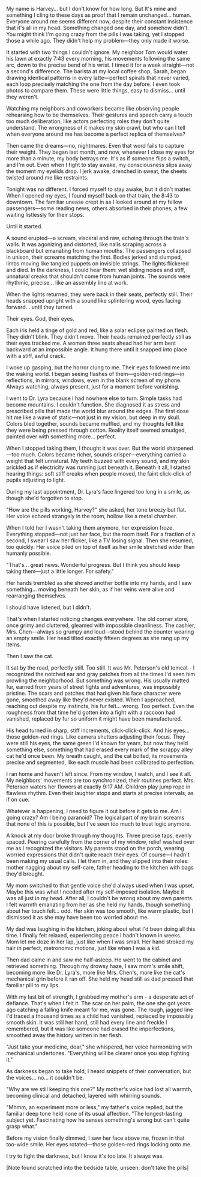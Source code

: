 My name is Harvey… but I don't know for how long. But It's mine and something I cling to these days as proof that I remain unchanged... human. Everyone around me seems different now, despite their constant insistence that it's all in my head. Something changed one day, and somehow didn't. You might think I'm going crazy from the pills I was taking, yet I stopped those a while ago. They didn't help my problem—they only made it worse.

It started with two things I couldn't ignore. My neighbor Tom would water his lawn at exactly 7:43 every morning, his movements following the same arc, down to the precise bend of his wrist. I timed it for a week straight—not a second's difference. The barista at my local coffee shop, Sarah, began drawing identical patterns in every latte—perfect spirals that never varied, each loop precisely matching the one from the day before. I even took photos to compare them. These were little things, easy to dismiss... until they weren't.

Watching my neighbors and coworkers became like observing people rehearsing how to be themselves. Their gestures and speech carry a touch too much deliberation, like actors perfecting roles they don't quite understand. The wrongness of it makes my skin crawl, but who can I tell when everyone around me has become a perfect replica of themselves?

Then came the dreams—no, nightmares. Even that word fails to capture their weight. They began last month, and now, whenever I close my eyes for more than a minute, my body betrays me. It's as if someone flips a switch, and I'm out. Even when I fight to stay awake, my consciousness slips away the moment my eyelids drop. I jerk awake, drenched in sweat, the sheets twisted around me like restraints.

Tonight was no different. I forced myself to stay awake, but it didn't matter. When I opened my eyes, I found myself back on that train, the 8:43 to downtown. The familiar unease crept in as I looked around at my fellow passengers—some reading news, others absorbed in their phones, a few waiting listlessly for their stops.

Until it started.

A sound erupted—a scream, visceral and raw, echoing through the train's walls. It was agonizing and distorted, like nails scraping across a blackboard but emanating from human mouths. The passengers collapsed in unison, their screams matching the first. Bodies jerked and slumped, limbs moving like tangled puppets on invisible strings. The lights flickered and died. In the darkness, I could hear them: wet sliding noises and stiff, unnatural creaks that shouldn't come from human joints. The sounds were rhythmic, precise... like an assembly line at work.

When the lights returned, they were back in their seats, perfectly still. Their heads snapped upright with a sound like splintering wood, eyes facing forward... until they turned.

Their eyes. God, their eyes.

Each iris held a tinge of gold and red, like a solar eclipse painted on flesh. They didn't blink. They didn't move. Their heads remained perfectly still as their eyes tracked me. A woman three seats ahead had her arm bent backward at an impossible angle. It hung there until it snapped into place with a stiff, awful crack.

I woke up gasping, but the horror clung to me. Their eyes followed me into the waking world. I began seeing flashes of them—golden-red rings—in reflections, in mirrors, windows, even in the blank screen of my phone. Always watching, always present, just for a moment before vanishing.

I went to Dr. Lyra because I had nowhere else to turn. Simple tasks had become mountains. I couldn't function. She diagnosed it as stress and prescribed pills that made the world blur around the edges. The first dose hit me like a wave of static—not just in my vision, but deep in my skull. Colors bled together, sounds became muffled, and my thoughts felt like they were being pressed through cotton. Reality itself seemed smudged, painted over with something more... perfect.

When I stopped taking them, I thought it was over. But the world sharpened—too much. Colors became richer, sounds crisper—everything carried a weight that felt unnatural. My teeth buzzed with every sound, and my skin prickled as if electricity was running just beneath it. Beneath it all, I started hearing things: soft stiff creaks when people moved, the faint click-click of pupils adjusting to light.

During my last appointment, Dr. Lyra's face lingered too long in a smile, as though she'd forgotten to stop.

"How are the pills working, Harvey?" she asked, her tone breezy but flat. Her voice echoed strangely in the room, hollow like a metal chamber.

When I told her I wasn't taking them anymore, her expression froze. Everything stopped—not just her face, but the room itself. For a fraction of a second, I swear I saw her flicker, like a TV losing signal. Then she resumed, too quickly. Her voice piled on top of itself as her smile stretched wider than humanly possible.

"That's... great news. Wonderful progress. But I think you should keep taking them—just a little longer. For safety."

Her hands trembled as she shoved another bottle into my hands, and I saw something... moving beneath her skin, as if her veins were alive and rearranging themselves.

I should have listened, but I didn't.

That's when I started noticing changes everywhere. The old corner store, once grimy and cluttered, gleamed with impossible cleanliness. The cashier, Mrs. Chen—always so grumpy and loud—stood behind the counter wearing an empty smile. Her head tilted exactly fifteen degrees as she rang up my items.

Then I saw the cat.

It sat by the road, perfectly still. Too still. It was Mr. Peterson's old tomcat - I recognized the notched ear and gray patches from all the times I'd seen him prowling the neighborhood. But something was wrong. His usually matted fur, earned from years of street fights and adventures, was impossibly pristine. The scars and patches that had given his face character were gone, smoothed away like they'd never existed. When I approached, reaching out despite my instincts, his fur felt... wrong. Too perfect. Even the roughness from that time he'd gotten into a fight with a raccoon had vanished, replaced by fur so uniform it might have been manufactured.

His head turned in sharp, stiff increments, click-click-click. And his eyes... those golden-red rings. Like camera shutters adjusting their focus. They were still his eyes, the same green I'd known for years, but now they held something else, something that had erased every mark of the scrappy alley cat he'd once been. My breath caught, and the cat bolted, its movements precise and segmented, like each muscle had been calibrated to perfection.

I ran home and haven't left since. From my window, I watch, and I see it all. My neighbors' movements are too synchronized, their routines perfect. Mrs. Peterson waters her flowers at exactly 9:17 AM. Children play jump rope in flawless rhythm. Even their laughter stops and starts at precise intervals, as if on cue.

Whatever is happening, I need to figure it out before it gets to me. Am I going crazy? Am I being paranoid? The logical part of my brain screams that none of this is possible, but I've seen too much to trust logic anymore.

A knock at my door broke through my thoughts. Three precise taps, evenly spaced. Peering carefully from the corner of my window, relief washed over me as I recognized the visitors. My parents stood on the porch, wearing worried expressions that didn't quite reach their eyes. Of course—I hadn't been making my usual calls. I let them in, and they slipped into their roles: mother nagging about my self-care, father heading to the kitchen with bags they'd brought.

My mom switched to that gentle voice she'd always used when I was upset. Maybe this was what I needed after my self-imposed isolation. Maybe it was all just in my head. After all, I couldn't be wrong about my own parents. I felt warmth emanating from her as she held my hands, though something about her touch felt... odd. Her skin was too smooth, like warm plastic, but I dismissed it as she may have been too worried about me.

My dad was laughing in the kitchen, joking about what I'd been doing all this time. I finally felt relaxed, experiencing peace I hadn't known in weeks. Mom let me doze in her lap, just like when I was small. Her hand stroked my hair in perfect, metronomic motions, just like when I was a kid.

Then dad came in and saw me half-asleep. He went to the cabinet and retrieved something. Through my drowsy haze, I saw mom's smile shift, becoming more like Dr. Lyra's, more like Mrs. Chen's, more like the cat's mechanical grin before it ran off. She held my head still as dad pressed that familiar pill to my lips.

With my last bit of strength, I grabbed my mother's arm - a desperate act of defiance. That's when I felt it. The scar on her palm, the one she got years ago catching a falling knife meant for me, was gone. The rough, jagged line I'd traced a thousand times as a child had vanished, replaced by impossibly smooth skin. It was still her hand, still had every line and freckle I remembered, but it was like someone had erased the imperfections, smoothed away the history written in her flesh.

"Just take your medicine, dear," she whispered, her voice harmonizing with mechanical undertones. "Everything will be clearer once you stop fighting it."

As darkness began to take hold, I heard snippets of their conversation, but the voices... no... it couldn't be.

"Why are we still keeping this one?" My mother's voice had lost all warmth, becoming clinical and detached, layered with whirring sounds.

"Mhmm, an experiment more or less," my father's voice replied, but the familiar deep tone held none of its usual affection. "The longest-lasting subject yet. Fascinating how he senses something's wrong but can't quite grasp what."

Before my vision finally dimmed, I saw her face above me, frozen in that too-wide smile. Her eyes rotated—those golden-red rings locking onto me.

I try to fight the darkness, but I know it's too late. It always was.

\[Note found scratched into the bedside table, unseen: don't take the pills\]